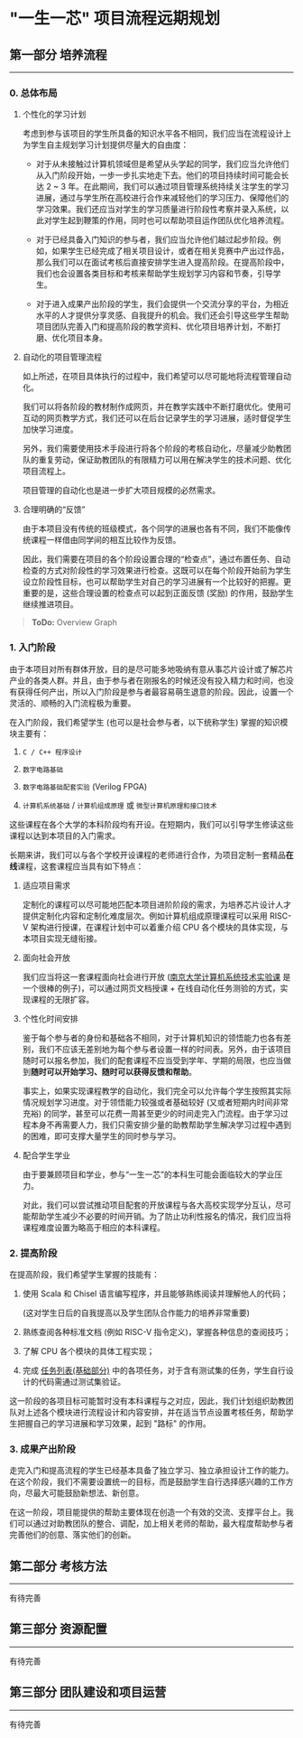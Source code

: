 # "一生一芯" 项目流程远期规划

## 第一部分 培养流程

---

### 0. 总体布局

1. 个性化的学习计划

	考虑到参与该项目的学生所具备的知识水平各不相同，我们应当在流程设计上为学生自主规划学习计划提供尽量大的自由度：

	+ 对于从未接触过计算机领域但是希望从头学起的同学，我们应当允许他们从入门阶段开始，一步一步扎实地走下去。他们的项目持续时间可能会长达 2 ~ 3 年。在此期间，我们可以通过项目管理系统持续关注学生的学习进展，通过与学生所在高校进行合作来减轻他们的学习压力、保障他们的学习效果。我们还应当对学生的学习质量进行阶段性考察并录入系统，以此对学生起到鞭策的作用，同时也可以帮助项目运作团队优化培养流程。

	+ 对于已经具备入门知识的参与者，我们应当允许他们越过起步阶段。例如，如果学生已经完成了相关项目设计，或者在相关竞赛中产出过作品，那么我们可以在面试考核后直接安排学生进入提高阶段。在提高阶段中，我们也会设置各类目标和考核来帮助学生规划学习内容和节奏，引导学生。

	+ 对于进入成果产出阶段的学生，我们会提供一个交流分享的平台，为相近水平的人才提供分享灵感、自我提升的机会。我们还会引导这些学生帮助项目团队完善入门和提高阶段的教学资料、优化项目培养计划，不断打磨、优化项目本身。

2. 自动化的项目管理流程

	如上所述，在项目具体执行的过程中，我们希望可以尽可能地将流程管理自动化。
	
	我们可以将各阶段的教材制作成网页，并在教学实践中不断打磨优化。使用可互动的网页教学方式，我们还可以在后台记录学生的学习进展，适时督促学生加快学习进度。
	
	另外，我们需要使用技术手段进行将各个阶段的考核自动化，尽量减少助教团队的重复劳动，保证助教团队的有限精力可以用在解决学生的技术问题、优化项目流程上。
	
	项目管理的自动化也是进一步扩大项目规模的必然需求。

3. 合理明确的“反馈”

	由于本项目没有传统的班级模式，各个同学的进展也各有不同，我们不能像传统课程一样借由同学间的相互比较作为反馈。
	
	因此，我们需要在项目的各个阶段设置合理的“检查点”，通过布置任务、自动检查的方式对阶段性的学习效果进行检查。这既可以在每个阶段开始前为学生设立阶段性目标，也可以帮助学生对自己的学习进展有一个比较好的把握。更重要的是，这些合理设置的检查点可以起到正面反馈 (奖励) 的作用，鼓励学生继续推进项目。

> **ToDo:** Overview Graph

### 1. 入门阶段

由于本项目对所有群体开放，目的是尽可能多地吸纳有意从事芯片设计或了解芯片产业的各类人群。并且，由于参与者在刚报名的时候还没有投入精力和时间，也没有获得任何产出，所以入门阶段是参与者最容易萌生退意的阶段。因此，设置一个灵活的、顺畅的入门流程极为重要。

在入门阶段，我们希望学生 (也可以是社会参与者，以下统称学生) 掌握的知识模块主要有：

1. `C / C++ 程序设计`

2. `数字电路基础`

3. `数字电路基础配套实验` (Verilog FPGA)

4. `计算机系统基础` / `计算机组成原理` 或 `微型计算机原理和接口技术`

这些课程在各个大学的本科阶段均有开设。在短期内，我们可以引导学生修读这些课程以达到本项目的入门需求。

长期来讲，我们可以与各个学校开设课程的老师进行合作，为项目定制一套精品**在线**课程，这套课程应当具有如下特点：

1. 适应项目需求

	定制化的课程可以尽可能地匹配本项目进阶阶段的需求，为培养芯片设计人才提供定制化内容和定制化难度层次。例如计算机组成原理课程可以采用 RISC-V 架构进行授课，在课程计划中可以着重介绍 CPU 各个模块的具体实现，与本项目实现无缝衔接。

2. 面向社会开放

	我们应当将这一套课程面向社会进行开放 ([南京大学计算机系统技术实验课](https://nju-projectn.github.io/ics-pa-gitbook/ics2020/#%E5%AE%9E%E9%AA%8C%E6%96%B9%E6%A1%88) 是一个很棒的例子)，可以通过网页文档授课 + 在线自动化任务测验的方式，实现课程的无限扩容。

3. 个性化时间安排

	鉴于每个参与者的身份和基础各不相同，对于计算机知识的领悟能力也各有差别，我们不应该无差别地为每个参与者设置一样的时间表。另外，由于该项目随时可以报名参加，我们的配套课程不应当受到学年、学期的局限，也应当做到**随时可以开始学习、随时可以获得反馈和帮助**。
	
	事实上，如果实现课程教学的自动化，我们完全可以允许每个学生按照其实际情况规划学习进度。对于领悟能力较强或者基础较好 (又或者短期内时间非常充裕) 的同学，甚至可以花费一周甚至更少的时间走完入门流程。由于学习过程本身不再需要人力，我们只需安排少量的助教帮助学生解决学习过程中遇到的困难，即可支撑大量学生的同时参与学习。
	
3. 配合学生学业
	
	由于要兼顾项目和学业，参与“一生一芯”的本科生可能会面临较大的学业压力。
	
	对此，我们可以尝试推动项目配套的开放课程与各大高校实现学分互认，尽可能帮助学生减少不必要的时间开销。为了防止功利性报名的情况，我们应当将课程难度设置为略高于相应的本科课程。

### 2. 提高阶段

在提高阶段，我们希望学生掌握的技能有：

1. 使用 Scala 和 Chisel 语言编写程序，并且能够熟练阅读并理解他人的代码；
	
	(这对学生日后的自我提高以及学生团队合作能力的培养非常重要)
2. 熟练查阅各种标准文档 (例如 RISC-V 指令定义)，掌握各种信息的查阅技巧；

3. 了解 CPU 各个模块的具体工程实现；

4. 完成 [任务列表(基础部分)](https://oscpu.github.io/ysyx/wiki/tasks/basic.html) 中的各项任务，对于含有测试集的任务，学生自行设计的代码需通过测试集验证。

这一阶段的各项目标可能暂时没有本科课程与之对应，因此，我们计划组织助教团队对上述各个模块进行流程设计和内容安排，并在适当节点设置考核任务，帮助学生把握自己的学习进展和学习效果，起到 "路标" 的作用。

### 3. 成果产出阶段

走完入门和提高流程的学生已经基本具备了独立学习、独立承担设计工作的能力。在这个阶段，我们不需要设置统一的目标，而是鼓励学生自行选择感兴趣的工作方向，尽最大可能鼓励新想法、新创意。

在这一阶段，项目能提供的帮助主要体现在创造一个有效的交流、支撑平台上。我们可以通过对助教团队的整合、调配，加上相关老师的帮助，最大程度帮助参与者完善他们的创意、落实他们的创新。

<Sec2></Sec2>

## 第二部分 考核方法

---

有待完善

## 第三部分 资源配置

---

有待完善

## 第三部分 团队建设和项目运营

---

有待完善
